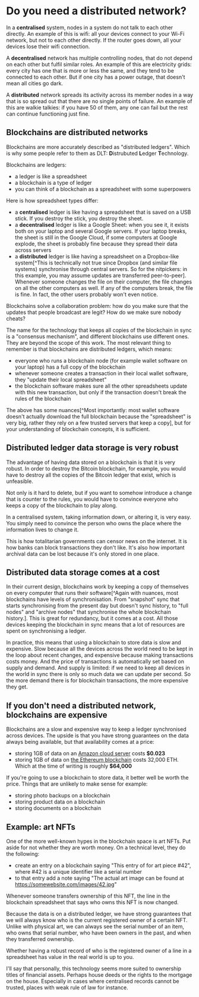 # Do you need a distributed network?

In a **centralised** system, nodes in a system do not talk to each other directly. An example of this is wifi: all your devices connect to your Wi-Fi network, but not to each other directly. If the router goes down, all your devices lose their wifi connection.

A **decentralised** network has multiple controlling nodes, that do not depend on each other but fulfil similar roles. An example of this are electricity grids: every city has one that is more or less the same, and they tend to be connected to each other. But if one city has a power outage, that doesn't mean all cities go dark.

A **distributed** network spreads its activity across its member nodes in a way that is so spread out that there are no single points of failure. An example of this are walkie talkies: if you have 50 of them, any one can fail but the rest can continue functioning just fine.

## Blockchains are distributed networks

Blockchains are more accurately described as "distributed ledgers". Which is why some people refer to them as DLT: **D**istrubuted **L**edger **T**echnology.

Blockchains are ledgers:

- a ledger is like a spreadsheet
- a blockchain is a type of ledger
- you can think of a blockchain as a spreadsheet with some superpowers

Here is how spreadsheet types differ:

- a **centralised** ledger is like having a spreadsheet that is saved on a USB stick. If you destroy the stick, you destroy the sheet.
- a **decentralised** ledger is like a Google Sheet: when you see it, it exists both on your laptop and several Google servers. If your laptop breaks, the sheet is still in the Google Cloud, if some computers at Google explode, the sheet is probably fine because they spread their data across servers
- a **distributed** ledger is like having a spreadsheet on a Dropbox-like system[^This is technically not true since Dropbox (and similar file systems) synchronise through central servers. So for the nitpickers: in this example, you may assume updates are transferred peer-to-peer]. Whenever someone changes the file on their computer, the file changes on all the other computers as well. If any of the computers break, the file is fine. In fact, the other users probably won't even notice.

Blockchains solve a collaboration problem: how do you make sure that the updates that people broadcast are legit? How do we make sure nobody cheats?

The name for the technology that keeps all copies of the blockchain in sync is a "consensus mechanism", and different blockchains use different ones. They are beyond the scope of this work. The most relevant thing to remember is that blockchains are distributed ledgers, which means:

- everyone who runs a blockchain node (for example wallet software on your laptop) has a full copy of the blockchain
- whenever someone creates a transaction in their local wallet software, they "update their local spreadsheet"
- the blockchain software makes sure all the other spreadsheets update with this new transaction, but only if the transaction doesn't break the rules of the blockchain

The above has some nuances[^Most importantly: most wallet software doesn't actually download the full blockchain because the "spreadsheet" is very big, rather they rely on a few trusted servers that keep a copy], but for your understanding of blockchain concepts, it is sufficient.

## Distributed ledger data storage is very robust

The advantage of having data stored on a blockchain is that it is very robust. In order to destroy the Bitcoin blockchain, for example, you would have to destroy all the copies of the Bitcoin ledger that exist, which is unfeasible.

Not only is it hard to delete, but if you want to somehow introduce a change that is counter to the rules, you would have to convince everyone who keeps a copy of the blockchain to play along.

In a centralised system, taking information down, or altering it, is very easy. You simply need to convince the person who owns the place where the information lives to change it.

This is how totalitarian governments can censor news on the internet. It is how banks can block transactions they don't like. It's also how important archival data can be lost because it's only stored in one place.

## Distributed data storage comes at a cost

In their current design, blockchains work by keeping a copy of themselves on every computer that runs their software[^Again with nuances, most blockchains have levels of synchronisation. From "snapshot" sync that starts synchronising from the present day but doesn't sync history, to "full nodes" and "archive nodes" that synchronise the whole blockchain history.]. This is great for redundancy, but it comes at a cost. All those devices keeping the blockchain in sync means that a lot of resources are spent on synchronising a ledger.

In practice, this means that using a blockchain to store data is slow and expensive. Slow because all the devices across the world need to be kept in the loop about recent changes, and expensive because making transactions costs money. And the price of transactions is automatically set based on supply and demand. And supply is limited: if we need to keep all devices in the world in sync there is only so much data we can update per second. So the more demand there is for blockchain transactions, the more expensive they get.

## If you don't need a distributed network, blockchains are expensive

Blockchains are a slow and expensive way to keep a ledger synchronised across devices. The upside is that you have strong guarantees on the data always being available, but that availability comes at a price:

- storing 1GB of data on an [Amazon cloud server](https://aws.amazon.com/s3/pricing/) costs **$0.023**
- storing 1GB of data on [the Ethereum blockchain](https://ethereum.stackexchange.com/questions/872/what-is-the-cost-to-store-1kb-10kb-100kb-worth-of-data-into-the-ethereum-block) costs 32,000 ETH. Which at the time of writing is roughly **$64,000**

If you're going to use a blockchain to store data, it better well be worth the price. Things that are unlikely to make sense for example:

- storing photo backups on a blockchain
- storing product data on a blockchain
- storing documents on a blockchain

## Example: art NFTs

One of the more well-known hypes in the blockchain space is art NFTs. Put aside for not whether they are worth money. On a technical level, they do the following:

- create an entry on a blockchain saying "This entry of for art piece #42", where #42 is a unique identifier like a serial number
- to that entry add a note saying "The actual art image can be found at https://somewebsite.com/images/42.jpg"

Whenever someone transfers ownership of this NFT, the line in the blockchain spreadsheet that says who owns this NFT is now changed.

Because the data is on a distributed ledger, we have strong guarantees that we will always know who is the current registered owner of a certain NFT. Unlike with physical art, we can always see the serial number of an item, who owns that serial number, who have been owners in the past, and when they transferred ownership.

Whether having a robust record of who is the registered owner of a line in a spreadsheet has value in the real world is up to you.

I'll say that personally, this technology seems more suited to ownership titles of financial assets. Perhaps house deeds or the rights to the mortgage on the house. Especially in cases where centralised records cannot be trusted, places with weak rule of law for instance.